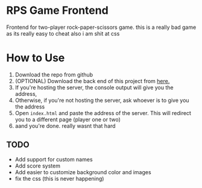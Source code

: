# RPS Game Frontend
Frontend for two-player rock-paper-scissors game.
this is a really bad game as its really easy to cheat
also i am shit at css
# How to Use
1. Download the repo from github
2. (OPTIONAL) Download the back end of this project from [here.](https://github.com/SkaLiXuR/rps-game-server)
3. If you're hosting the server, the console output will give you the address,
4. Otherwise, if you're not hosting the server, ask whoever is to give you the address
5. Open `index.html` and paste the address of the server. This will redirect you to a different page (player one or two)
6. aand you're done. really wasnt that hard

## TODO
- Add support for custom names
- Add score system
- Add easier to customize background color and images
- fix the css (this is never happening)
